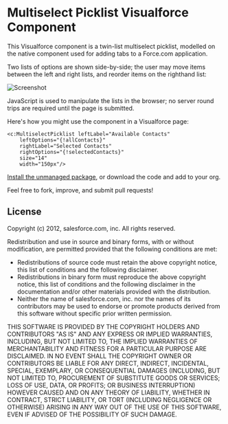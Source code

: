 Multiselect Picklist Visualforce Component
==========================================

This Visualforce component is a twin-list multiselect picklist, modelled on the native component used for adding tabs to a Force.com application.

Two lists of options are shown side-by-side; the user may move items between the left and right lists, and reorder items on the righthand list:

![Screenshot](Visualforce-Multiselect-Picklist/raw/master/screenshot.png)

JavaScript is used to manipulate the lists in the browser; no server round trips are required until the page is submitted.

Here's how you might use the component in a Visualforce page:

    <c:MultiselectPicklist leftLabel="Available Contacts"
        leftOptions="{!allContacts}"
        rightLabel="Selected Contacts"
        rightOptions="{!selectedContacts}"
        size="14"
        width="150px"/>

[Install the unmanaged package](https://login.salesforce.com/packaging/installPackage.apexp?p0=04tE0000000U9Gw), or download the code and add to your org.

Feel free to fork, improve, and submit pull requests!

License
-------
Copyright (c) 2012, salesforce.com, inc. All rights reserved.

Redistribution and use in source and binary forms, with or without modification, are permitted provided that the following conditions are met:

- Redistributions of source code must retain the above copyright notice, this list of conditions and the following disclaimer.
- Redistributions in binary form must reproduce the above copyright notice, this list of conditions and the following disclaimer in the documentation and/or other materials provided with the distribution.
- Neither the name of salesforce.com, inc. nor the names of its contributors may be used to endorse or promote products derived from this software without specific prior written permission.

THIS SOFTWARE IS PROVIDED BY THE COPYRIGHT HOLDERS AND CONTRIBUTORS "AS IS" AND ANY EXPRESS OR IMPLIED WARRANTIES, INCLUDING, BUT NOT LIMITED TO, THE IMPLIED WARRANTIES OF MERCHANTABILITY AND FITNESS FOR A PARTICULAR PURPOSE ARE DISCLAIMED. IN NO EVENT SHALL THE COPYRIGHT OWNER OR CONTRIBUTORS BE LIABLE FOR ANY DIRECT, INDIRECT, INCIDENTAL, SPECIAL, EXEMPLARY, OR CONSEQUENTIAL DAMAGES (INCLUDING, BUT NOT LIMITED TO, PROCUREMENT OF SUBSTITUTE GOODS OR SERVICES; LOSS OF USE, DATA, OR PROFITS; OR BUSINESS INTERRUPTION) HOWEVER CAUSED AND ON ANY THEORY OF LIABILITY, WHETHER IN CONTRACT, STRICT LIABILITY, OR TORT (INCLUDING NEGLIGENCE OR OTHERWISE) ARISING IN ANY WAY OUT OF THE USE OF THIS SOFTWARE, EVEN IF ADVISED OF THE POSSIBILITY OF SUCH DAMAGE.